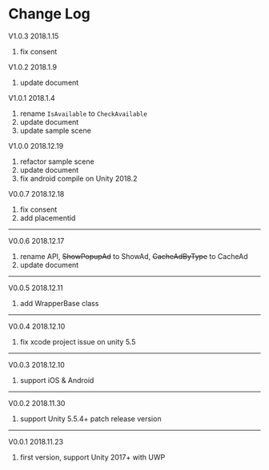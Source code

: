 # Change Log

V1.0.3 2018.1.15

1. fix consent

V1.0.2 2018.1.9

1. update document

V1.0.1 2018.1.4

1. rename `IsAvailable` to `CheckAvailable`
2. update document
3. update sample scene

V1.0.0 2018.12.19

1. refactor sample scene
2. update document
3. fix android compile on Unity 2018.2

V0.0.7 2018.12.18

1. fix consent
2. add placementid

---
V0.0.6 2018.12.17

1. rename API, ~~ShowPopupAd~~ to ShowAd, ~~CacheAdByType~~ to CacheAd
2. update document

---
V0.0.5 2018.12.11

1. add WrapperBase class

---
V0.0.4 2018.12.10

1. fix xcode project issue on unity 5.5

---
V0.0.3 2018.12.10

1. support iOS & Android

---
V0.0.2 2018.11.30

1. support Unity 5.5.4+ patch release version

---
V0.0.1 2018.11.23

1. first version, support Unity 2017+ with UWP
